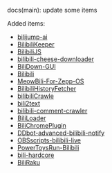 docs(main): update some items

Added items:
- [bilijump-ai](https://github.com/qingmeng1/bilijump-ai)
- [BilibiliKeeper](https://github.com/xxcdd/BilibiliKeeper)
- [BilibiliJS](https://github.com/ICONQUESTION/BilibiliJS)
- [bilibili-cheese-downloader](https://github.com/Misaka10571/bilibili-cheese-downloader)
- [BiliDown-GUI](https://github.com/WatererQuan/BiliDown-GUI)
- [Bilibili](https://github.com/keluokeda/Bilibili)
- [MeowBili-For-Zepp-OS](https://github.com/tiqwq/MeowBili-For-Zepp-OS)
- [BilibiliHistoryFetcher](https://github.com/2977094657/BilibiliHistoryFetcher)
- [bilibiliCrawle](https://github.com/reisen7/bilibiliCrawle)
- [bili2text](https://github.com/lanbinleo/bili2text)
- [bilibili-comment-crawler](https://github.com/1dyer/bilibili-comment-crawler)
- [BiliLoader](https://github.com/JoinChang/BiliLoader)
- [BiliChromePlugin](https://github.com/EZ118/BiliChromePlugin)
- [DDbot-advanced-bilibili-notify](https://github.com/QuincyZhang03/DDbot-advanced-bilibili-notify)
- [OBSscripts-bilibili-live](https://github.com/lanyangyin/OBSscripts-bilibili-live)
- [PowerToysRun-Bilibili](https://github.com/Whuihuan/PowerToysRun-Bilibili)
- [bili-hardcore](https://github.com/Karben233/bili-hardcore)
- [BiliRaku](https://github.com/SkyBlue997/BiliRaku)